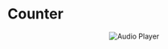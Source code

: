 # Counter

<p align="center"> <img src="![Counter](https://user-images.githubusercontent.com/126652325/223172119-6d10d15e-8e37-4ab1-8381-f441368f5d43.png)
" alt="Audio Player" /> </p>
